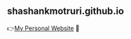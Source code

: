 ## shashankmotruri.github.io

:point_right:[My Personal Website](https://shashankmotruri.github.io/) :cowboy_hat_face:

